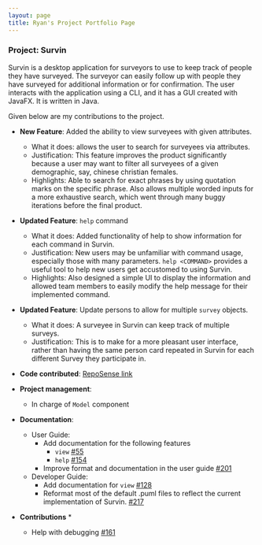 ```yaml
---
layout: page
title: Ryan's Project Portfolio Page
---
```


### Project: Survin

Survin is a desktop application for surveyors to use to keep track of people they have surveyed. The surveyor can easily follow up with people they have surveyed for additional information or for confirmation. The user interacts with the application using a CLI, and it has a GUI created with JavaFX. It is written in Java.

Given below are my contributions to the project.

* **New Feature**: Added the ability to view surveyees with given attributes.
  * What it does: allows the user to search for surveyees via attributes.
  * Justification: This feature improves the product significantly because a user may want to filter all surveyees of a given demographic, say, chinese christian females.
  * Highlights: Able to search for exact phrases by using quotation marks on the specific phrase. Also allows multiple worded inputs for a more exhaustive search, which went through many buggy iterations before the final product.

* **Updated Feature**: `help` command
  * What it does: Added functionality of help to show information for each command in Survin. 
  * Justification: New users may be unfamiliar with command usage, especially those with many parameters. `help <COMMAND>` provides a useful tool to help new users get accustomed to using Survin.
  * Highlights: Also designed a simple UI to display the information and allowed team members to easily modify the help message for their implemented command.

* **Updated Feature**: Update persons to allow for multiple `survey` objects.
  * What it does: A surveyee in Survin can keep track of multiple surveys.
  * Justification: This is to make for a more pleasant user interface, rather than having the same person card repeated in Survin for each different Survey they participate in.

* **Code contributed**: [RepoSense link](https://nus-cs2103-ay2223s1.github.io/tp-dashboard/?search=ryanlml&breakdown=true)

* **Project management**:
  * In charge of `Model` component

* **Documentation**:
  * User Guide:
    * Add documentation for the following features
      * `view` [\#55](https://github.com/AY2223S1-CS2103-F13-2/tp/pull/55)
      * `help` [\#154](https://github.com/AY2223S1-CS2103-F13-2/tp/pull/154)
    * Improve format and documentation in the user guide [\#201](https://github.com/AY2223S1-CS2103-F13-2/tp/pull/201)
  * Developer Guide:
    * Add documentation for `view` [\#128](https://github.com/AY2223S1-CS2103-F13-2/tp/pull/128)
    * Reformat most of the default .puml files to reflect the current implementation of Survin. [\#217](https://github.com/AY2223S1-CS2103-F13-2/tp/issues/217)

* **Contributions** *
  * Help with debugging [\#161](https://github.com/AY2223S1-CS2103-F13-2/tp/issues/161)
